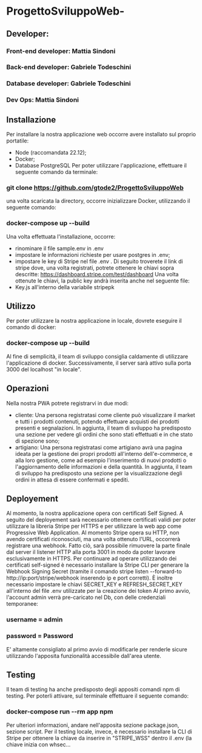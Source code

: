 # ProgettoSviluppoWeb-
## Developer:
### Front-end developer: Mattia Sindoni
### Back-end developer: Gabriele Todeschini
### Database developer: Gabriele Todeschini
### Dev Ops: Mattia Sindoni

## Installazione
Per installare la nostra applicazione web occorre avere installato sul proprio portatile:
- Node (raccomandata 22.12);
- Docker;
- Database PostgreSQL
Per poter utilizzare l'applicazione, effettuare il seguente comando da terminale:
### git clone https://github.com/gtode2/ProgettoSviluppoWeb
una volta scaricata la directory, occorre inizializzare Docker, utilizzando il seguente comando:
### docker-compose up --build
Una volta effettuata l'installazione, occorre:
- rinominare il file sample.env in .env 
- impostare le informazioni richieste per usare postgres in .env;
- impostare le key di Stripe nel file .env . Di seguito troverete il link di stripe dove, una volta registrati, potrete ottenere le chiavi sopra descritte:
https://dashboard.stripe.com/test/dashboard
Una volta ottenute le chiavi, la public key andrà inserita anche nel seguente file:
- Key.js
  all'interno della variabile stripepk

## Utilizzo
Per poter utilizzare la nostra applicazione in locale, dovrete eseguire il comando di docker:
### docker-compose up --build
Al fine di semplicità, il team di sviluppo consiglia caldamente di utilizzare l'applicazione di docker.
Successivamente, il server sarà attivo sulla porta 3000 del localhost "in locale".

## Operazioni
Nella nostra PWA potrete registrarvi in due modi:
- cliente:
  Una persona registratasi come cliente può visualizzare il market e tutti i prodotti contenuti, potendo effettuare acquisti dei prodotti presenti e segnalazioni.
In aggiunta, il team di sviluppo ha predisposto una sezione per vedere gli ordini che sono stati effettuati e in che stato di spezione sono;
- artigiano:
  Una persona  registratasi come artigiano avrà una pagina ideata per la gestione dei propri prodotti all'interno dell'e-commerce, e alla loro gestione, come ad esempio l'inserimento di nuovi prodotti o l'aggiornamento delle informazioni e della quantità.
In aggiunta, il team di sviluppo ha predisposto una sezione per la visualizzazione degli ordini in attesa di essere confermati e spediti.

## Deployement
Al momento, la nostra applicazione opera con certificati Self Signed.
A seguito del deployement sarà necessario ottenere certificati validi per poter utilizzare la libreria Stripe per HTTPS e per utilizzare la web app come Progressive Web Application.
Al momento Stripe opera su HTTP, non avendo certificati riconosciuti, ma una volta ottenuto l'URL, occorrerà registrare una webhook. Fatto ciò, sarà possibile rimuovere la parte finale dal server il listener HTTP alla porta 3001 in modo da poter lavorare esclusivamente in HTTPS.
Per continuare ad operare utilizzando dei certificati self-signed è necessario installare la Stripe CLI per generare la Webhook Signing Secret (tramite il comando stripe listen --forward-to http://ip:port/stripe/webhook inserendo ip e port corretti).
È inoltre necessario impostare le chiavi SECRET_KEY e REFRESH_SECRET_KEY all'interno del file .env utilizzate per la creazione dei token
Al primo avvio, l'account admin verrà pre-caricato nel Db, con delle credenziali temporanee:
### username = admin
### password = Password
E' altamente consigliato al primo avvio di modificarle per renderle sicure utilizzando l'apposita funzionalità accessibile dall'area utente.

## Testing
Il team di testing ha anche predisposto degli appositi comandi npm di testing.
Per poterli attivare, sul terminale effettuare il seguente comando:
### docker-compose run --rm app npm
Per ulteriori informazioni, andare nell'apposita sezione package.json, sezione script.
Per il testing locale, invece, è necessario installare la CLI di Stripe per ottenere la chiave da inserire in "STRIPE_WSS" dentro il .env (la chiave inizia con whsec...
